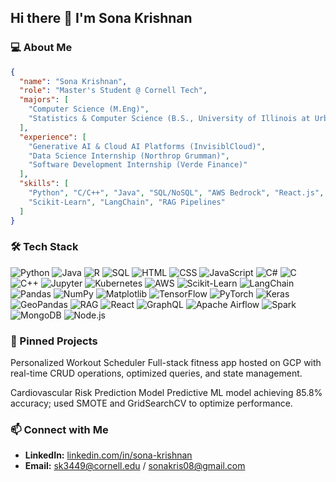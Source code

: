 ## Hi there 👋 I'm Sona Krishnan

### 💻 About Me
```json
{
  "name": "Sona Krishnan",
  "role": "Master's Student @ Cornell Tech",
  "majors": [
    "Computer Science (M.Eng)",
    "Statistics & Computer Science (B.S., University of Illinois at Urbana-Champaign)"
  ],
  "experience": [
    "Generative AI & Cloud AI Platforms (InvisiblCloud)",
    "Data Science Internship (Northrop Grumman)",
    "Software Development Internship (Verde Finance)"
  ],
  "skills": [
    "Python", "C/C++", "Java", "SQL/NoSQL", "AWS Bedrock", "React.js",
    "Scikit-Learn", "LangChain", "RAG Pipelines"
  ]
}
```
### 🛠 Tech Stack
![Python](https://img.shields.io/badge/Python-3776AB?logo=python&logoColor=white)
![Java](https://img.shields.io/badge/Java-007396?logo=java&logoColor=white)
![R](https://img.shields.io/badge/R-276DC3?logo=r&logoColor=white)
![SQL](https://img.shields.io/badge/SQL-336791?logo=postgresql&logoColor=white)
![HTML](https://img.shields.io/badge/HTML5-E34F26?logo=html5&logoColor=white)
![CSS](https://img.shields.io/badge/CSS3-1572B6?logo=css3&logoColor=white)
![JavaScript](https://img.shields.io/badge/JavaScript-F7DF1E?logo=javascript&logoColor=black)
![C#](https://img.shields.io/badge/C%23-239120?logo=c-sharp&logoColor=white)
![C](https://img.shields.io/badge/C-A8B9CC?logo=c&logoColor=white)
![C++](https://img.shields.io/badge/C++-00599C?logo=cplusplus&logoColor=white)
![Jupyter](https://img.shields.io/badge/Jupyter-F37626?logo=jupyter&logoColor=white)
![Kubernetes](https://img.shields.io/badge/Kubernetes-326CE5?logo=kubernetes&logoColor=white)
![AWS](https://img.shields.io/badge/AWS-FF9900?logo=amazonaws&logoColor=white)
![Scikit-Learn](https://img.shields.io/badge/Scikit--Learn-F7931E?logo=scikit-learn&logoColor=white)
![LangChain](https://img.shields.io/badge/LangChain-00A67E?logo=chainlink&logoColor=white)
![Pandas](https://img.shields.io/badge/Pandas-150458?logo=pandas&logoColor=white)
![NumPy](https://img.shields.io/badge/NumPy-013243?logo=numpy&logoColor=white)
![Matplotlib](https://img.shields.io/badge/Matplotlib-11557C?logo=plotly&logoColor=white)
![TensorFlow](https://img.shields.io/badge/TensorFlow-FF6F00?logo=tensorflow&logoColor=white)
![PyTorch](https://img.shields.io/badge/PyTorch-EE4C2C?logo=pytorch&logoColor=white)
![Keras](https://img.shields.io/badge/Keras-D00000?logo=keras&logoColor=white)
![GeoPandas](https://img.shields.io/badge/GeoPandas-0C55A5?logo=python&logoColor=white)
![RAG](https://img.shields.io/badge/RAG-8A2BE2?logo=openai&logoColor=white)
![React](https://img.shields.io/badge/React-61DAFB?logo=react&logoColor=black)
![GraphQL](https://img.shields.io/badge/GraphQL-E10098?logo=graphql&logoColor=white)
![Apache Airflow](https://img.shields.io/badge/Apache_Airflow-017CEE?logo=apacheairflow&logoColor=white)
![Spark](https://img.shields.io/badge/Apache_Spark-E25A1C?logo=apachespark&logoColor=white)
![MongoDB](https://img.shields.io/badge/MongoDB-47A248?logo=mongodb&logoColor=white)
![Node.js](https://img.shields.io/badge/Node.js-339933?logo=node.js&logoColor=white)

### 📌 Pinned Projects
Personalized Workout Scheduler
Full-stack fitness app hosted on GCP with real-time CRUD operations, optimized queries, and state management.

Cardiovascular Risk Prediction Model
Predictive ML model achieving 85.8% accuracy; used SMOTE and GridSearchCV to optimize performance.


### 📫 Connect with Me
- **LinkedIn:** [linkedin.com/in/sona-krishnan](https://www.linkedin.com/in/sona-krishnan/)  
- **Email:** sk3449@cornell.edu / sonakris08@gmail.com 

